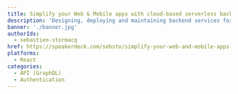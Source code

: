 ```yaml
---
title: Simplify your Web & Mobile apps with cloud-based serverless backends
description: 'Designing, deploying and maintaining backend services for your mobile application is a challenge...I will show you how to deploy cloud based services, without requiring to be a cloud expert. I will show you how to easily integrate an authentication wall, with minimal coding, how to deploy an API layer and how to publish your web app without using a single server. (AWS Amplify, Amazon Cognito, Amazon S3, AWS AppSync)'
banner: './banner.jpg'
authorIds:
  - sebastien-stormacq
href: https://speakerdeck.com/sebsto/simplify-your-web-and-mobile-apps-with-cloud-based-serverless-backends
platforms: 
  - React
categories: 
  - API (GraphQL)
  - Authentication
---
```

